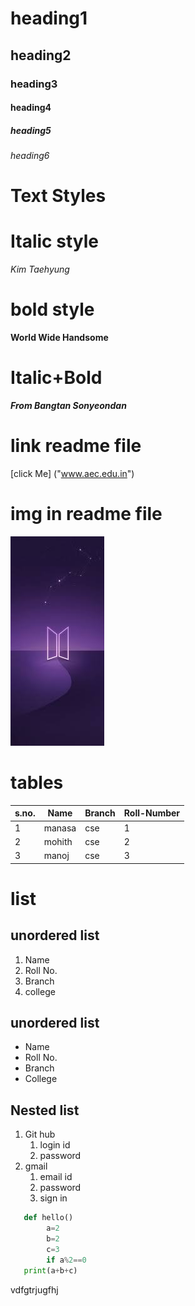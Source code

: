 # heading1
## heading2
### heading3
#### heading4
##### heading5
###### heading6


#  Text Styles
# Italic style
*Kim Taehyung*

# bold style
**World Wide Handsome**

# Italic+Bold
***From Bangtan Sonyeondan***
# link readme file
[click Me] ("www.aec.edu.in")
# img in readme file
![img](img.jpg)

# tables
|s.no.|Name|Branch|Roll-Number|
|-----|----|------|-----------|
|1|manasa|cse|1|
|2|mohith|cse|2|
|3|manoj|cse|3|
# list
## unordered list
1. Name
2. Roll No.
3. Branch
4. college

## unordered list
- Name
- Roll No.
- Branch
- College

## Nested list
1. Git hub
   1. login id
   2. password
2. gmail
   1. email id
   2. password
   3. sign in

```python
   def hello()
        a=2
        b=2
        c=3
        if a%2==0
   print(a+b+c)
```

vdfgtrjugfhj
